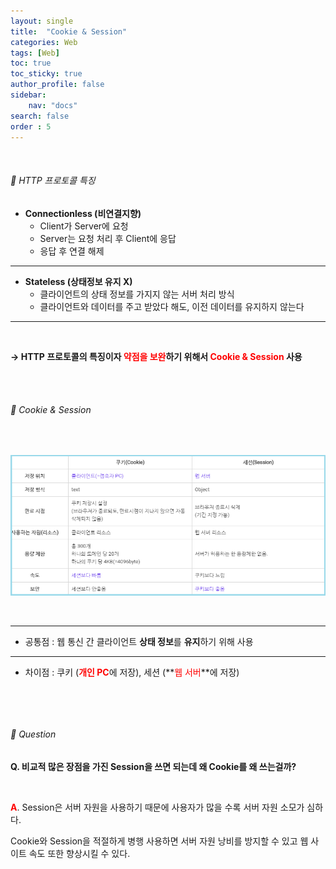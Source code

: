 ```yaml
---
layout: single
title:  "Cookie & Session"
categories: Web
tags: [Web]
toc: true
toc_sticky: true
author_profile: false
sidebar:
    nav: "docs"
search: false
order : 5
---
```


<br>

###### 🚥 HTTP 프로토콜 특징

- **Connectionless (비연결지향)**
  - Client가 Server에 요청
  - Server는 요청 처리 후 Client에 응답
  - 응답 후 연결 해제 


-------------

- **Stateless (상태정보 유지 X)**
  - 클라이언트의 상태 정보를 가지지 않는 서버 처리 방식
  - 클라이언트와 데이터를 주고 받았다 해도, 이전 데이터를 유지하지 않는다



-----------

<br>

**→ HTTP 프로토콜의 특징이자 <span style="color:red">약점을 보완</span>하기 위해서 <span style="color:red">Cookie & Session</span> 사용**

<br><br>

###### 🚥 Cookie & Session

<br>

![image-20220408133019873](../../images/db/2022-04-01-be/image-20220408133019873.png)

<br>

---------

- 공통점 : 웹 통신 간 클라이언트 **상태 정보**를 **유지**하기 위해 사용

---------

- 차이점 : 쿠키 (<span style="color:red">**개인 PC**</span>에 저장), 세션 (**<span style="color:red">웹 서버</span>**에 저장)

​			

<br>

###### 🔔  Question

**Q. 비교적 많은 장점을 가진 Session을 쓰면 되는데 왜 Cookie를 왜 쓰는걸까?**

<br>

<span style="color:red">**A**</span>. Session은 서버 자원을 사용하기 때문에 사용자가 많을 수록 서버 자원 소모가 심하다.

Cookie와 Session을 적절하게 병행 사용하면 서버 자원 낭비를 방지할 수 있고 웹 사이트 속도 또한 향상시킬 수 있다.



<br><br>
